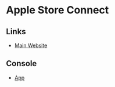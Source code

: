 # Apple Store Connect

## Links

- [Main Website](https://appstoreconnect.apple.com/)

## Console

- [App](https://appstoreconnect.apple.com/apps)
